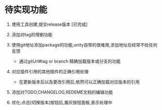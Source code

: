 # 待实现功能

1. 使用工具创建,提交release版本 [已完成]

2. 添加对tag的增删功能

3. 使用git地址添加package的功能,unity自带的很难用,添加地址后经常不给任何反馈

    * 通过gitUrl#tag or branch 精确加载版本或分支的功能

4. 对应插件引用的其他插件的正确引用处理
    * 在更新版本后以及更改引用后,依然可以正确加载对应版本的引用

5. 添加对TODO,CHANGELOG,REDEME文档的编辑功能

6. 优化:点击[切换版本]按钮后,置灰按钮面板,表示处理中
